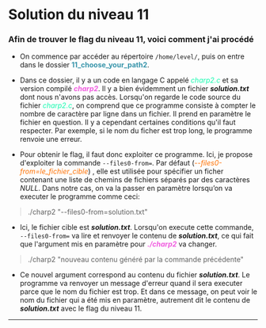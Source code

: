 # Solution du niveau 11

### Afin de trouver le flag du niveau 11, voici comment j'ai procédé

- On commence par accéder au répertoire `/home/level/`, puis on entre dans le dossier <b style="color:#3794aa">11_choose_your_path2</b>.

- Dans ce dossier, il y a un code en langage C appelé  <i style = 'color:#15fbaf'>charp2.c</i> et sa version compilé <i><b style = 'color:#f05ddf'>charp2</b></i>.  Il y a bien évidemment un fichier ***solution.txt*** dont nous n'avons pas accès. Lorsqu'on regarde le code source du fichier <i style = 'color:#15fbaf'>charp2.c</i>, on comprend que ce programme consiste à compter le nombre de caractère par ligne dans un fichier. Il prend en paramètre le fichier en question. Il y a cependant certaines conditions qu'il faut respecter. Par exemple, si le nom du ficher est trop long, le programme renvoie une erreur.

- Pour obtenir le flag, il faut donc exploiter ce programme. Ici, je propose d'exploiter la commande `--files0-from=`. Par défaut (<i style = 'color:#ff7000'>--files0-from=le_fichier_cible</i>) , elle est utilisée pour spécifier un ficher contenant une liste de chemins de fichiers séparés par des caractères *NULL*. Dans notre cas, on va la passer en paramètre lorsqu’on va executer le programme comme ceci:
>./charp2 "--files0-from=solution.txt"

- Ici, le fichier cible est ***solution.txt***. Lorsqu'on execute cette commande, `--files0-from=` va lire et renvoyer le contenu de ***solution.txt***, ce qui fait que l'argument mis en paramètre pour <i><b style = 'color:#f05ddf'>./charp2</b></i> va changer.
>./charp2 "nouveau contenu généré par la commande précédente"

- Ce nouvel argument correspond au contenu du fichier ***solution.txt***. Le programme va renvoyer un message d'erreur quand il sera executer parce que le nom du fichier est trop. Et dans ce message, on peut voir le nom du fichier qui a été mis en paramètre, autrement dit le contenu de ***solution.txt*** avec le flag du niveau 11.

---
